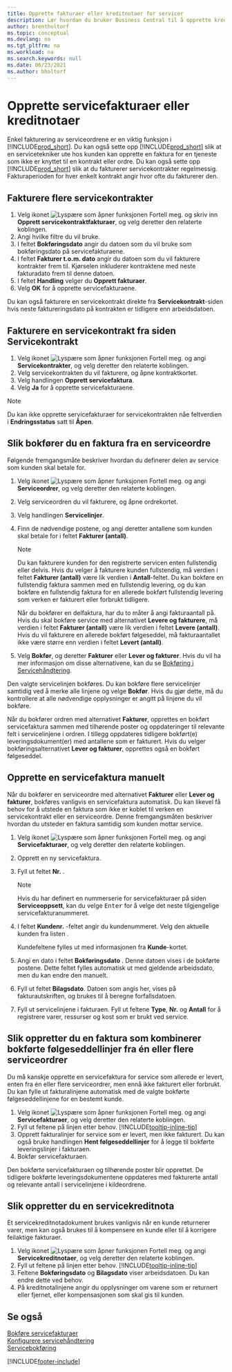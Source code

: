 ```yaml
---
title: Opprette fakturaer eller kreditnotaer for servicer
description: Lær hvordan du bruker Business Central til å opprette kreditfakturaer og kreditnotaer på en sømløs måte.
author: brentholtorf
ms.topic: conceptual
ms.devlang: na
ms.tgt_pltfrm: na
ms.workload: na
ms.search.keywords: null
ms.date: 06/23/2021
ms.author: bholtorf
---
```

# <a name="create-service-invoices-or-credit-memos"></a><a name="create-service-invoices-or-credit-memos"></a>Opprette servicefakturaer eller kreditnotaer
Enkel fakturering av serviceordrene er en viktig funksjon i [!INCLUDE[prod_short](includes/prod_short.md)]. Du kan også sette opp [!INCLUDE[prod_short](includes/prod_short.md)] slik at en servicetekniker ute hos kunden kan opprette en faktura for en tjeneste som ikke er knyttet til en kontrakt eller ordre. Du kan også sette opp [!INCLUDE[prod_short](includes/prod_short.md)] slik at du fakturerer servicekontrakter regelmessig. Fakturaperioden for hver enkelt kontrakt angir hvor ofte du fakturerer den.

## <a name="to-invoice-several-service-contracts"></a><a name="to-invoice-several-service-contracts"></a>Fakturere flere servicekontrakter

1. Velg ikonet ![Lyspære som åpner funksjonen Fortell meg.](media/ui-search/search_small.png "Fortell hva du vil gjøre") og skriv inn **Opprett servicekontraktfakturaer**, og velg deretter den relaterte koblingen.  
2. Angi hvilke filtre du vil bruke.  
3. I feltet **Bokføringsdato** angir du datoen som du vil bruke som bokføringsdato på servicefakturaene.  
4. I feltet **Fakturer t.o.m. dato** angir du datoen som du vil fakturere kontrakter frem til. Kjørselen inkluderer kontraktene med neste fakturadato frem til denne datoen.  
5. I feltet **Handling** velger du **Opprett fakturaer**.  
6. Velg **OK** for å opprette servicefakturaene.  
  
Du kan også fakturere en servicekontrakt direkte fra **Servicekontrakt**-siden hvis neste faktureringsdato på kontrakten er tidligere enn arbeidsdatoen.

## <a name="to-invoice-a-service-contract-from-the-service-contract-page"></a><a name="to-invoice-a-service-contract-from-the-service-contract-page"></a>Fakturere en servicekontrakt fra siden Servicekontrakt
1. Velg ikonet ![Lyspære som åpner funksjonen Fortell meg.](media/ui-search/search_small.png "Fortell hva du vil gjøre") og angi **Servicekontrakter**, og velg deretter den relaterte koblingen.  
2. Velg servicekontrakten du vil fakturere, og åpne kontraktkortet.  
3. Velg handlingen **Opprett servicefaktura**. 
4. Velg **Ja** for å opprette servicefakturaene.  
  
  > [!NOTE]  
  > Du kan ikke opprette servicefakturaer for servicekontrakten nåe feltverdien i **Endringsstatus** satt til **Åpen**.  

## <a name="to-post-an-invoice-from-a-service-order"></a><a name="to-post-an-invoice-from-a-service-order"></a>Slik bokfører du en faktura fra en serviceordre
Følgende fremgangsmåte beskriver hvordan du definerer delen av service som kunden skal betale for.  

1. Velg ikonet ![Lyspære som åpner funksjonen Fortell meg.](media/ui-search/search_small.png "Fortell hva du vil gjøre") og angi **Serviceordrer**, og velg deretter den relaterte koblingen.  
2. Velg serviceordren du vil fakturere, og åpne ordrekortet.  
3. Velg handlingen **Servicelinjer**.  
4. Finn de nødvendige postene, og angi deretter antallene som kunden skal betale for i feltet **Fakturer (antall)**.  
  
   > [!NOTE]  
   > Du kan fakturere kunden for den registrerte servicen enten fullstendig eller delvis. Hvis du velger å fakturere kunden fullstendig, må verdien i feltet **Fakturer (antall)** være lik verdien i **Antall**-feltet. Du kan bokføre en fullstendig faktura sammen med en fullstendig levering, og du kan bokføre en fullstendig faktura for en allerede bokført fullstendig levering som verken er fakturert eller forbrukt tidligere.  
   >  
   > Når du bokfører en delfaktura, har du to måter å angi fakturaantall på. Hvis du skal bokføre service med alternativet **Levere og fakturere**, må verdien i feltet **Fakturer (antall)** være lik verdien i feltet **Levere (antall)**. Hvis du vil fakturere en allerede bokført følgeseddel, må fakturaantallet ikke være større enn verdien i feltet **Levert (antall)**.  
  
5. Velg **Bokfør**, og deretter **Fakturer** eller **Lever og fakturer**. Hvis du vil ha mer informasjon om disse alternativene, kan du se [Bokføring i Servicehåndtering](service-service-posting.md).  
  
 Den valgte servicelinjen bokføres. Du kan bokføre flere servicelinjer samtidig ved å merke alle linjene og velge **Bokfør**. Hvis du gjør dette, må du kontrollere at alle nødvendige opplysninger er angitt på linjene du vil bokføre.  
  
 Når du bokfører ordren med alternativet **Fakturer**, opprettes en bokført servicefaktura sammen med tilhørende poster og oppdateringer til relevante felt i servicelinjene i ordren. I tillegg oppdateres tidligere bokført(e) leveringsdokument(er) med antallene som er fakturert. Hvis du velger bokføringsalternativet **Lever og fakturer**, opprettes også en bokført følgeseddel.

## <a name="to-create-a-service-invoice-manually"></a><a name="to-create-a-service-invoice-manually"></a>Opprette en servicefaktura manuelt
Når du bokfører en serviceordre med alternativet **Fakturer** eller **Lever og fakturer**, bokføres vanligvis en servicefaktura automatisk. Du kan likevel få behov for å utstede en faktura som ikke er koblet til verken en servicekontrakt eller en serviceordre. Denne fremgangsmåten beskriver hvordan du utsteder en faktura samtidig som kunden mottar service.  

1. Velg ikonet ![Lyspære som åpner funksjonen Fortell meg.](media/ui-search/search_small.png "Fortell hva du vil gjøre") og angi **Servicefakturaer**, og velg deretter den relaterte koblingen.  
2. Opprett en ny servicefaktura.  
3. Fyll ut feltet **Nr.** .  
  
    > [!NOTE]  
    >  Hvis du har definert en nummerserie for servicefakturaer på siden **Serviceoppsett**, kan du velge <kbd>Enter</kbd> for å velge det neste tilgjengelige servicefakturanummeret.  
  
4. I feltet **Kundenr.** -feltet angir du kundenummeret. Velg den aktuelle kunden fra listen .  
  
    Kundefeltene fylles ut med informasjonen fra **Kunde**-kortet.  
  
5. Angi en dato i feltet **Bokføringsdato** . Denne datoen vises i de bokførte postene. Dette feltet fylles automatisk ut med gjeldende arbeidsdato, men du kan endre den manuelt.  
6. Fyll ut feltet **Bilagsdato**. Datoen som angis her, vises på fakturautskriften, og brukes til å beregne forfallsdatoen.  
7. Fyll ut servicelinjene i fakturaen. Fyll ut feltene **Type**, **Nr.** og **Antall** for å registrere varer, ressurser og kost som er brukt ved service. 

## <a name="to-create-an-invoice-that-combines-posted-shipment-lines-from-one-or-more-service-orders"></a><a name="to-create-an-invoice-that-combines-posted-shipment-lines-from-one-or-more-service-orders"></a>Slik oppretter du en faktura som kombinerer bokførte følgeseddellinjer fra én eller flere serviceordrer
Du må kanskje opprette en servicefaktura for service som allerede er levert, enten fra én eller flere serviceordrer, men ennå ikke fakturert eller forbrukt. Du kan fylle ut fakturalinjene automatisk med de valgte bokførte følgeseddellinjene for en bestemt kunde.  

1. Velg ikonet ![Lyspære som åpner funksjonen Fortell meg.](media/ui-search/search_small.png "Fortell hva du vil gjøre") og angi **Servicefakturaer**, og velg deretter den relaterte koblingen.  
2. Fyll ut feltene på linjen etter behov. [!INCLUDE[tooltip-inline-tip](includes/tooltip-inline-tip_md.md)] 
3. Opprett fakturalinjer for service som er levert, men ikke fakturert. Du kan også bruke handlingen **Hent følgeseddellinjer** for å legge til bokførte leveringslinjer i fakturaen.  
4. Bokfør servicefakturaen.  
  
 Den bokførte servicefakturaen og tilhørende poster blir opprettet. De tidligere bokførte leveringsdokumentene oppdateres med fakturerte antall og relevante antall i servicelinjene i kildeordrene.  

## <a name="to-create-a-service-credit-memo"></a><a name="to-create-a-service-credit-memo"></a>Slik oppretter du en servicekreditnota
Et servicekreditnotadokument brukes vanligvis når en kunde returnerer varer, men kan også brukes til å kompensere en kunde eller til å korrigere feilaktige fakturaer.  

1. Velg ikonet ![Lyspære som åpner funksjonen Fortell meg.](media/ui-search/search_small.png "Fortell hva du vil gjøre") og angi **Servicekreditnotaer**, og velg deretter den relaterte koblingen.  
2. Fyll ut feltene på linjen etter behov. [!INCLUDE[tooltip-inline-tip](includes/tooltip-inline-tip_md.md)]
3. Feltene **Bokføringsdato** og **Bilagsdato** viser arbeidsdatoen. Du kan endre dette ved behov.    
4. På kreditnotalinjene angir du opplysninger om varene som er returnert eller fjernet, eller kompensasjonen som skal gis til kunden.  

## <a name="see-also"></a><a name="see-also"></a>Se også
[Bokføre servicefakturaer](service-how-to-post-service-orders.md)  
[Konfigurere servicehåndtering](service-setup-service.md)  
[Servicebokføring](service-service-posting.md)  


[!INCLUDE[footer-include](includes/footer-banner.md)]
